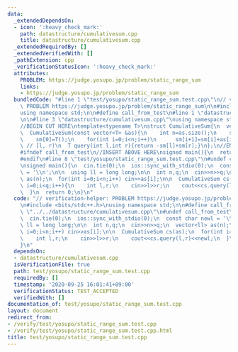 ```yaml
---
data:
  _extendedDependsOn:
  - icon: ':heavy_check_mark:'
    path: datastructure/cumulativesum.cpp
    title: datastructure/cumulativesum.cpp
  _extendedRequiredBy: []
  _extendedVerifiedWith: []
  _pathExtension: cpp
  _verificationStatusIcon: ':heavy_check_mark:'
  attributes:
    PROBLEM: https://judge.yosupo.jp/problem/static_range_sum
    links:
    - https://judge.yosupo.jp/problem/static_range_sum
  bundledCode: "#line 1 \"test/yosupo/static_range_sum.test.cpp\"\n// verification-helper:\
    \ PROBLEM https://judge.yosupo.jp/problem/static_range_sum\n\n#include <bits/stdc++.h>\n\
    using namespace std;\n\n#define call_from_test\n#line 1 \"datastructure/cumulativesum.cpp\"\
    \n\n#line 3 \"datastructure/cumulativesum.cpp\"\nusing namespace std;\n#endif\n\
    //BEGIN CUT HERE\ntemplate<typename T>\nstruct CumulativeSum{\n  vector<T> sm;\n\
    \  CumulativeSum(const vector<T> &as){\n    int n=as.size();\n    sm.resize(n+1);\n\
    \    sm[0]=T();\n    for(int i=0;i<n;i++)\n      sm[i+1]=sm[i]+as[i];\n  }\n \
    \ // [l, r)\n  T query(int l,int r){return -sm[l]+sm[r];}\n};\n//END CUT HERE\n\
    #ifndef call_from_test\n//INSERT ABOVE HERE\nsigned main(){\n  return 0;\n}\n\
    #endif\n#line 8 \"test/yosupo/static_range_sum.test.cpp\"\n#undef call_from_test\n\
    \nsigned main(){\n  cin.tie(0);\n  ios::sync_with_stdio(0);\n  const char newl\
    \ = '\\n';\n\n  using ll = long long;\n\n  int n,q;\n  cin>>n>>q;\n  vector<ll>\
    \ as(n);\n  for(int i=0;i<n;i++) cin>>as[i];\n\n  CumulativeSum cs(as);\n  for(int\
    \ i=0;i<q;i++){\n    int l,r;\n    cin>>l>>r;\n    cout<<cs.query(l,r)<<newl;\n\
    \  }\n  return 0;\n}\n"
  code: "// verification-helper: PROBLEM https://judge.yosupo.jp/problem/static_range_sum\n\
    \n#include <bits/stdc++.h>\nusing namespace std;\n\n#define call_from_test\n#include\
    \ \"../../datastructure/cumulativesum.cpp\"\n#undef call_from_test\n\nsigned main(){\n\
    \  cin.tie(0);\n  ios::sync_with_stdio(0);\n  const char newl = '\\n';\n\n  using\
    \ ll = long long;\n\n  int n,q;\n  cin>>n>>q;\n  vector<ll> as(n);\n  for(int\
    \ i=0;i<n;i++) cin>>as[i];\n\n  CumulativeSum cs(as);\n  for(int i=0;i<q;i++){\n\
    \    int l,r;\n    cin>>l>>r;\n    cout<<cs.query(l,r)<<newl;\n  }\n  return 0;\n\
    }\n"
  dependsOn:
  - datastructure/cumulativesum.cpp
  isVerificationFile: true
  path: test/yosupo/static_range_sum.test.cpp
  requiredBy: []
  timestamp: '2020-09-25 16:01:41+09:00'
  verificationStatus: TEST_ACCEPTED
  verifiedWith: []
documentation_of: test/yosupo/static_range_sum.test.cpp
layout: document
redirect_from:
- /verify/test/yosupo/static_range_sum.test.cpp
- /verify/test/yosupo/static_range_sum.test.cpp.html
title: test/yosupo/static_range_sum.test.cpp
---
```

